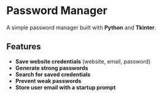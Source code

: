 # **Password Manager**

A simple password manager built with **Python** and **Tkinter**.

## **Features**
- **Save website credentials** (website, email, password)
- **Generate strong passwords**
- **Search for saved credentials**
- **Prevent weak passwords**
- **Store user email with a startup prompt**
